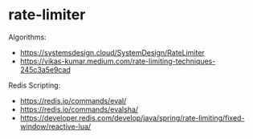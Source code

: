 # rate-limiter

Algorithms:
- https://systemsdesign.cloud/SystemDesign/RateLimiter
- https://vikas-kumar.medium.com/rate-limiting-techniques-245c3a5e9cad

Redis Scripting:
- https://redis.io/commands/eval/
- https://redis.io/commands/evalsha/
- https://developer.redis.com/develop/java/spring/rate-limiting/fixed-window/reactive-lua/
